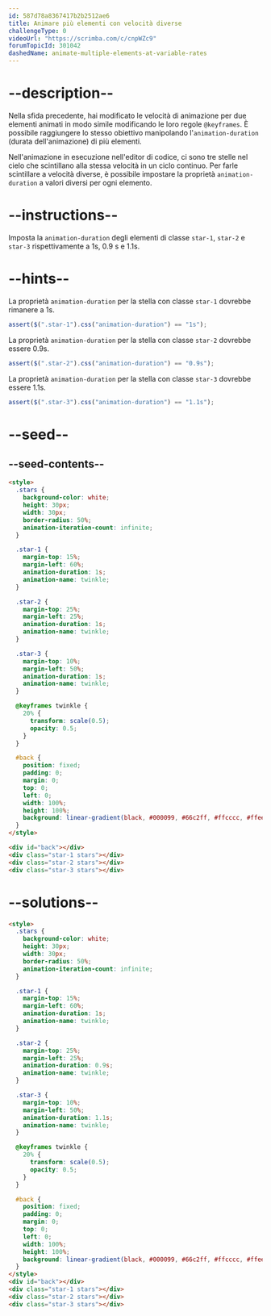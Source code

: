 ```yaml
---
id: 587d78a8367417b2b2512ae6
title: Animare più elementi con velocità diverse
challengeType: 0
videoUrl: "https://scrimba.com/c/cnpWZc9"
forumTopicId: 301042
dashedName: animate-multiple-elements-at-variable-rates
---
```


# --description--

Nella sfida precedente, hai modificato le velocità di animazione per due elementi animati in modo simile modificando le loro regole `@keyframes`. È possibile raggiungere lo stesso obiettivo manipolando l'`animation-duration` (durata dell'animazione) di più elementi.

Nell'animazione in esecuzione nell'editor di codice, ci sono tre stelle nel cielo che scintillano alla stessa velocità in un ciclo continuo. Per farle scintillare a velocità diverse, è possibile impostare la proprietà `animation-duration` a valori diversi per ogni elemento.

# --instructions--

Imposta la `animation-duration` degli elementi di classe `star-1`, `star-2` e `star-3` rispettivamente a 1s, 0.9 s e 1.1s.

# --hints--

La proprietà `animation-duration` per la stella con classe `star-1` dovrebbe rimanere a 1s.

```js
assert($(".star-1").css("animation-duration") == "1s");
```

La proprietà `animation-duration` per la stella con classe `star-2` dovrebbe essere 0.9s.

```js
assert($(".star-2").css("animation-duration") == "0.9s");
```

La proprietà `animation-duration` per la stella con classe `star-3` dovrebbe essere 1.1s.

```js
assert($(".star-3").css("animation-duration") == "1.1s");
```

# --seed--

## --seed-contents--

```html
<style>
  .stars {
    background-color: white;
    height: 30px;
    width: 30px;
    border-radius: 50%;
    animation-iteration-count: infinite;
  }

  .star-1 {
    margin-top: 15%;
    margin-left: 60%;
    animation-duration: 1s;
    animation-name: twinkle;
  }

  .star-2 {
    margin-top: 25%;
    margin-left: 25%;
    animation-duration: 1s;
    animation-name: twinkle;
  }

  .star-3 {
    margin-top: 10%;
    margin-left: 50%;
    animation-duration: 1s;
    animation-name: twinkle;
  }

  @keyframes twinkle {
    20% {
      transform: scale(0.5);
      opacity: 0.5;
    }
  }

  #back {
    position: fixed;
    padding: 0;
    margin: 0;
    top: 0;
    left: 0;
    width: 100%;
    height: 100%;
    background: linear-gradient(black, #000099, #66c2ff, #ffcccc, #ffeee6);
  }
</style>

<div id="back"></div>
<div class="star-1 stars"></div>
<div class="star-2 stars"></div>
<div class="star-3 stars"></div>
```

# --solutions--

```html
<style>
  .stars {
    background-color: white;
    height: 30px;
    width: 30px;
    border-radius: 50%;
    animation-iteration-count: infinite;
  }

  .star-1 {
    margin-top: 15%;
    margin-left: 60%;
    animation-duration: 1s;
    animation-name: twinkle;
  }

  .star-2 {
    margin-top: 25%;
    margin-left: 25%;
    animation-duration: 0.9s;
    animation-name: twinkle;
  }

  .star-3 {
    margin-top: 10%;
    margin-left: 50%;
    animation-duration: 1.1s;
    animation-name: twinkle;
  }

  @keyframes twinkle {
    20% {
      transform: scale(0.5);
      opacity: 0.5;
    }
  }

  #back {
    position: fixed;
    padding: 0;
    margin: 0;
    top: 0;
    left: 0;
    width: 100%;
    height: 100%;
    background: linear-gradient(black, #000099, #66c2ff, #ffcccc, #ffeee6);
  }
</style>
<div id="back"></div>
<div class="star-1 stars"></div>
<div class="star-2 stars"></div>
<div class="star-3 stars"></div>
```
